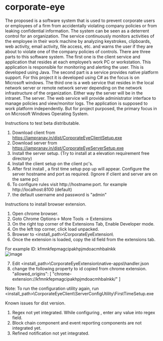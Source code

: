 # corporate-eye
The proposed is a software system that is used to prevent corporate users or employees of a firm from accidentally violating company policies or from leaking confidential information. The system can be seen as a deterrent control for an organization. The service continuously monitors activities of the employee in their work machine by analyzing keystrokes, clipboards, web activity, email activity, file access, etc. and warns the user if they are about to violate one of the company policies of controls. There are three parts to this software system. The first one is the client service and application that resides at each employee’s work PC or workstation. This application is responsible for monitoring and alerting the user. This is developed using Java. The second part is a service provides native platform support. For this project it is developed using C# as the focus is on Microsoft windows. The third one is a web service that resides in the local network server or remote network server depending on the network infrastructure of the organization. Either way the server will be in the intranet. The server. The web service will provide administrator interface to manage policies and view/monitor logs. The application is supposed to work platform independently. But for project purposed, the primary focus in on Microsoft Windows Operating System.


Instructions to test beta distributable.

1. Download client from https://iampranav.in/dist/CorporateEyeClientSetup.exe
2. Download server from https://iampranav.in/dist/CorporateEyeServerSetup.exe
3. Install the server setup. (Try to install at a elevation requirement free directory)
4. Install the client setup on the client pc's.
5. After first install , a first time setup pop up will appear. Configure the server hostname and port as required. (Ignore if client and server are on the same pc)
6. To configure rules visit http://hostname:port. for example http://localhost:8100 (default)
7. the default username and password is "admin"


Instructions to install browser extension.

1. Open chrome browser.
2. Goto Chrome Options-> More Tools -> Extensions
3. On the right top corner of the Extensions Tab, Enable Developer mode.
4. On the left top corner, click load unpacked.
5. Browser to <install_path>\CorporateEyeExtension\
6. Once the extension is loaded, copy the id field from the extensions tab.

For example ID: kfmnkfepmagcipakhpjmdoacmhbalnkk 
<br>
![image](https://user-images.githubusercontent.com/13004828/200120577-da22f0cf-b3dc-409f-88af-c396da53efc4.png)

7. Edit <install_path>\CorporateEyeExtension\native-apps\handler.json
8. change the following property to id copied from chrome extension.
   "allowed_origins": [
        "chrome-extension://kfmnkfepmagcipakhpjmdoacmhbalnkk/"
      ]


Note: To run the configuration utility again, run <install_path>\CorporateEyeClient\ServerConfigUtility\FirstTimeSetup.exe

Known issues for dist version.
1. Regex not yet integrated. While configuring , enter any value into regex field.
2. Block chain component and event reporting components are not integrated yet.
3. Refined notification not yet integrated.
